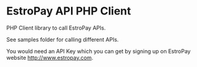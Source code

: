 EstroPay API PHP Client
=======================

PHP Client library to call EstroPay APIs.

See samples folder for calling different APIs.

You would need an API Key which you can get by signing up on EstroPay website http://www.estropay.com.

